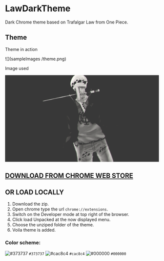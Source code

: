 # LawDarkTheme
Dark Chrome theme based on Trafalgar Law from One Piece.

## Theme 

Theme in action

![](sampleImages /theme.png)


Image used


![](images/law8.png)

## [DOWNLOAD FROM CHROME WEB STORE](https://chrome.google.com/webstore/detail/trafalgar-law-onepiece-da/gmjkioaagnpihikiglgnnfkmgpclgodb)

## OR LOAD LOCALLY

1. Download the zip.
2. Open chrome type the url `chrome://extensions`.
3. Switch on the Developer mode at top right of the browser.
4. Click load Unpacked at the now displayed menu.
5. Choose the unziped folder of the theme.
6. Voila theme is added.

### Color scheme:

![#373737](https://placehold.it/15/373737/000000?text=+) `#373737`
![#cac8c4](https://placehold.it/15/cac8c4/000000?text=+) `#cac8c4`
![#000000](https://placehold.it/15/000000/000000?text=+) `#000000`
